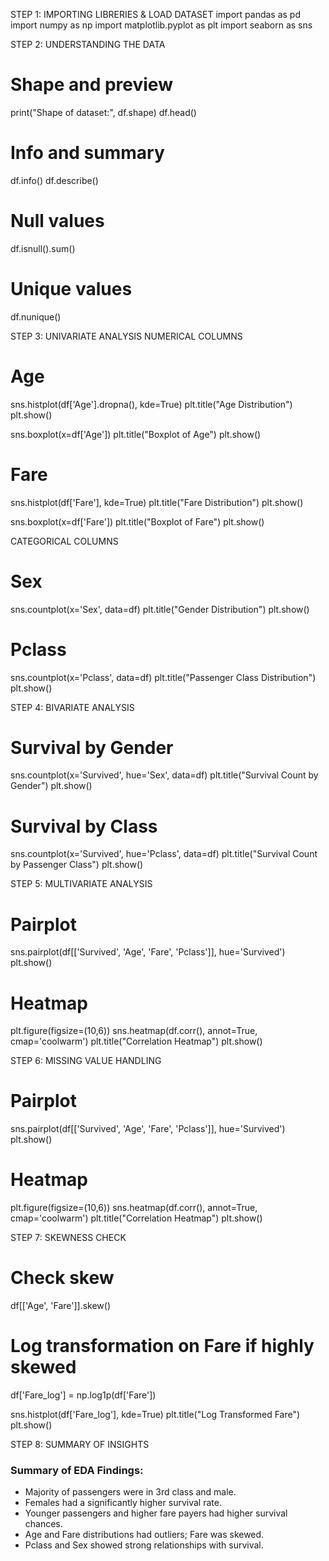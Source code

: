 STEP 1: IMPORTING LIBRERIES & LOAD DATASET
import pandas as pd
import numpy as np
import matplotlib.pyplot as plt
import seaborn as sns


STEP 2: UNDERSTANDING THE DATA
# Shape and preview
print("Shape of dataset:", df.shape)
df.head()

# Info and summary
df.info()
df.describe()

# Null values
df.isnull().sum()

# Unique values
df.nunique()


STEP 3: UNIVARIATE ANALYSIS
NUMERICAL COLUMNS
# Age
sns.histplot(df['Age'].dropna(), kde=True)
plt.title("Age Distribution")
plt.show()

sns.boxplot(x=df['Age'])
plt.title("Boxplot of Age")
plt.show()

# Fare
sns.histplot(df['Fare'], kde=True)
plt.title("Fare Distribution")
plt.show()

sns.boxplot(x=df['Fare'])
plt.title("Boxplot of Fare")
plt.show()

CATEGORICAL COLUMNS
# Sex
sns.countplot(x='Sex', data=df)
plt.title("Gender Distribution")
plt.show()

# Pclass
sns.countplot(x='Pclass', data=df)
plt.title("Passenger Class Distribution")
plt.show()


STEP 4: BIVARIATE ANALYSIS
# Survival by Gender
sns.countplot(x='Survived', hue='Sex', data=df)
plt.title("Survival Count by Gender")
plt.show()

# Survival by Class
sns.countplot(x='Survived', hue='Pclass', data=df)
plt.title("Survival Count by Passenger Class")
plt.show()


STEP 5: MULTIVARIATE ANALYSIS
# Pairplot
sns.pairplot(df[['Survived', 'Age', 'Fare', 'Pclass']], hue='Survived')
plt.show()

# Heatmap
plt.figure(figsize=(10,6))
sns.heatmap(df.corr(), annot=True, cmap='coolwarm')
plt.title("Correlation Heatmap")
plt.show()


STEP 6: MISSING VALUE HANDLING
# Pairplot
sns.pairplot(df[['Survived', 'Age', 'Fare', 'Pclass']], hue='Survived')
plt.show()

# Heatmap
plt.figure(figsize=(10,6))
sns.heatmap(df.corr(), annot=True, cmap='coolwarm')
plt.title("Correlation Heatmap")
plt.show()


STEP 7: SKEWNESS CHECK
# Check skew
df[['Age', 'Fare']].skew()

# Log transformation on Fare if highly skewed
df['Fare_log'] = np.log1p(df['Fare'])

sns.histplot(df['Fare_log'], kde=True)
plt.title("Log Transformed Fare")
plt.show()


STEP 8: SUMMARY OF INSIGHTS
### Summary of EDA Findings:
- Majority of passengers were in 3rd class and male.
- Females had a significantly higher survival rate.
- Younger passengers and higher fare payers had higher survival chances.
- Age and Fare distributions had outliers; Fare was skewed.
- Pclass and Sex showed strong relationships with survival.
